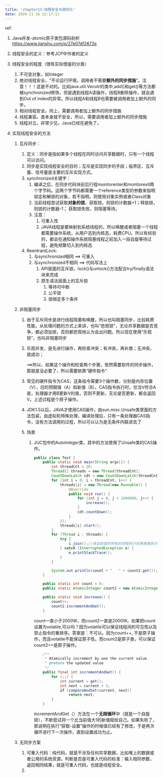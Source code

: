 ```yaml
---
title: 'chapter13:线程安全与锁优化'
date: 2020-11-16 22:17:11
---
```


ref:

1. Java并发-atomic原子类包源码剖析
   https://www.jianshu.com/p/27e07df2672e





1. 线程安全的定义：参考JCP中作者的定义

2. 线程安全的程度（很有实际借鉴的分类）

   1. 不可变对象，如Integer
   2. 绝对线程安全，“不论运行环境，调用者不需要**额外的同步措施**”。注意！！！这是不对的。比如java.util.Vecotr的类中,add()和get()等方法都被synchronized修饰，但是遇到线程A读操作，线程B删除操作，就会遇到Out of index的异常。所以线程A和线程B也需要被调用者加上额外的同步。
   3. 相对线程安全。同上，需要调用者加上额外的同步措施
   4. 线程兼容。类本身就不安全，所以，需要调用者加上额外的同步措施
   5. 线程对立。非常少见，Java已经在避免了。

3. 实现线程安全的方法

   1. 互斥同步：

      1. 定义：同步是指如果多个线程在同时访问共享数据时，只有一个线程可以访问。
      2. 同步是实现线程安全的目的；互斥是实现同步的手段；临界区、互斥量、信号量是主要的互斥实现方式。
      3. synchronized关键字：
         1. 编译之后，在同步代码块前后行程monitorenter和monitorexit两个字节码。这两个字节码都需要一个reference类型的参数来指明锁定和解锁的对象，若不指明，则使用对象实例或者Class对象
         2. 当前线程尝试获取**对象的锁**，获取锁，则锁的计数器+1；释放锁，则锁的计数器-1；
            获取锁失败，则阻塞等待。
         3. 注意：
            1. 可重入性
            2. JAVA线程是要映射到系统线程的，所以唤醒或者阻塞一个线程都需要操作系统，从用户态到内核态，耗费CPU。所以有经验的，都会在通知操作系统阻塞线程之前加入一段自旋等待过程，避免频繁切入到内核态
      4. ReentrantLock:
         1. 与synchronized相同 ==> 可重入
         2. 与synchronized不相同 ==> 代码写法上
            1. API层面的互斥锁，lock()与unlock()方法配合try/finally语法块来完成
            2. 原生语法层面上的互斥锁
               1. 等待可中断
               2. 公平锁
               3. 锁绑定多个条件

   2. 非阻塞同步

      1. 由于互斥同步是进行线程阻塞和唤醒，所以也叫阻塞同步，比较耗费性能，从处理问题的方式上来讲，也叫“悲观锁”，无论共享数据是否竞争，都必须加锁，否则都悲观地认为会出问题。所以现在使用“乐观锁”，也叫非阻塞同步

      2. 乐观并发，是先进行操作，再检查冲突；有冲突，再补救；无冲突，就成功；

         ==>所以，如果这个操作和检查两个步骤，依然需要软件的同步操作，那就是没必要了，所以需要依靠“硬件指令”

      3. 常见的硬件指令为CAS，这条指令需要3个操作数，分别是内存位置（V），旧的预期值（A）和新值（B）。CAS指令执行时，仅当V符合A是，处理器才用B更新V的值，否则不更新，无论是否更新，都会返回V。上述过程是个原子操作。

      4. JDK1.5以后，JAVA才使用CAS操作，由sun.misc.Unsafe类里面的方法包装，由虚拟机特殊处理，编译处理后，只有一条处理器CAS指令，没有方法调用的过程，所以可以认为是无条件内联进去了

      5. 场景

         1. JUC包中的AutoInteger类，其中的方法使用了Unsafe类的CAS操作。

            ```java
            public class Test { 
                public static void main(String args[]) {
                    int threadCnt = 20;
                    Thread[] threads = new Thread[threadCnt];
                    CountDownLatch cdt = new CountDownLatch(threadCnt);
                    for (int i = 0; i < threadCnt; i++) {
                        threads[i] = new Thread(new Runnable() {
                            @Override
                            public void run() {
                                for (int j = 0; j < 1000000; j++) {
                                    increase();
                                }
                                cdt.countDown();
                            }
                        });
                        threads[i].start();
                    }
                    for (Thread i : threads) {
                        try {
                            i.join();//保证前面的所有的线程执行玩再接着执行主线程
                        } catch (InterruptedException e) {
                            e.printStackTrace();
                        }
                    }
            
                    System.out.println(count + "   " + count2.get());
                }
            
                public static int count = 0;
                public static AtomicInteger count2 = new AtomicInteger(0);
            
                public static void increase() {
                    count++;
                    count2.incrementAndGet();
                }
            ```

            count一直小于2000W，而count2一直是2000W。如果把count设置为volatile,可以吗？因为volatile可以保证线程间的可见性以及禁止指令的重排序。答案是：不可以。因为count++, 不是原子操作，而且volatile不能保证原子性。而count2是原子类，可以保证count2++是原子操作。

            ```java
                /**
                 * Atomically increment by one the current value.
                 * @return the updated value
                 */
                public final int incrementAndGet() {
                    for (;;) {
                        int current = get();
                        int next = current + 1;
                        if (compareAndSet(current, next))
                            return next;
                    }
                }
            ```

            incrementAndGet（）方法在一个**无限循环**中（就是一个自旋锁），不断尝试将一个比当前值大1的新值赋给自己。如果失败了，那说明在执行“获取-设置”操作的时候值已经有了修改，于是再次循环进行下一次操作，直到设置成功为止。

   3. 无同步方案

      1. 可重入代码：纯代码，就是不涉及任何共享数据，比如堆上的数据或者公用的系统资源。判断是否是可重入代码的标准：输入相同参数，返回相同结果，就是可重入代码，也就是线程安全。
      2. 

